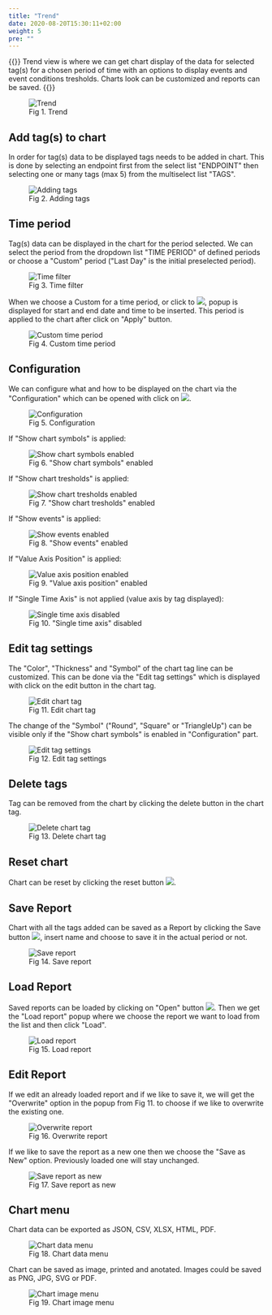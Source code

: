 ```yaml
---
title: "Trend"
date: 2020-08-20T15:30:11+02:00
weight: 5
pre: ""
---
```


{{<lead>}}
Trend view is where we can get chart display of the data for selected tag(s) for a chosen period of time with an options to display events and event conditions tresholds. Charts look can be customized and reports can be saved.
{{</lead>}}
<figure class="image_container">
    <img class="center_image" src="/trend_screen.png" alt="Trend">
    <figcaption>Fig 1. Trend</figcaption>
</figure>

## Add tag(s) to chart
In order for tag(s) data to be displayed tags needs to be added in chart. This is done by selecting an endpoint first from the select list "ENDPOINT" then selecting one or many tags (max 5) from the multiselect list "TAGS".
<figure class="image_container">
    <img class="center_image" src="/trend_tag_list.png" alt="Adding tags">
    <figcaption>Fig 2. Adding tags</figcaption>
</figure>

## Time period
Tag(s) data can be displayed in the chart for the period selected. We can select the period from the dropdown list "TIME PERIOD" of defined periods or choose a "Custom" period ("Last Day" is the initial preselected period). 
<figure class="image_container">
    <img class="center_image" src="/time_period.png" alt="Time filter">
    <figcaption>Fig 3. Time filter</figcaption>
</figure>

When we choose a Custom for a time period, or click to <img src="/custom_time_period_button.png">, popup is displayed for start and end date and time to be inserted. This period is applied to the chart after click on "Apply" button.
<figure class="image_container">
    <img class="center_image" src="/custom_filter_screen.png" alt="Custom time period">
    <figcaption>Fig 4. Custom time period</figcaption>
</figure>

## Configuration
We can configure what and how to be displayed on the chart via the "Configuration" which can be opened with click on <img src="/trend_config.png">. <br/>
<figure class="image_container">
    <img class="center_image" src="/trend_config_popup.png" alt="Configuration">
    <figcaption>Fig 5. Configuration</figcaption>
</figure>

If "Show chart symbols" is applied: <br/>
<figure class="image_container">
    <img class="center_image" src="/show_chart_symbols.png" alt="Show chart symbols enabled">
    <figcaption>Fig 6. "Show chart symbols" enabled</figcaption>
</figure>

If "Show chart tresholds" is applied: <br/>
<figure class="image_container">
    <img class="center_image" src="/show_chart_tresholds.png" alt="Show chart tresholds enabled">
    <figcaption>Fig 7. "Show chart tresholds" enabled</figcaption>
</figure>

If "Show events" is applied: <br/>
<figure class="image_container">
    <img class="center_image" src="/show_events.png" alt="Show events enabled">
    <figcaption>Fig 8. "Show events" enabled</figcaption>
</figure>

If "Value Axis Position" is applied: <br/>
<figure class="image_container">
    <img class="center_image" src="/value_axis_position.png" alt="Value axis position enabled">
    <figcaption>Fig 9. "Value axis position" enabled</figcaption>
</figure>

If "Single Time Axis" is not applied (value axis by tag displayed): <br/>
<figure class="image_container">
    <img class="center_image" src="/no_single_time_axis.png" alt="Single time axis disabled">
    <figcaption>Fig 10. "Single time axis" disabled</figcaption>
</figure>


## Edit tag settings
The "Color", "Thickness" and "Symbol" of the chart tag line can be customized. This can be done via the "Edit tag settings" which is displayed with click on the edit button in the chart tag.
<figure class="image_container">
    <img class="center_image" src="/edit_trend_tag_button.png" alt="Edit chart tag">
    <figcaption>Fig 11. Edit chart tag</figcaption>
</figure>
The change of the "Symbol" ("Round", "Square" or "TriangleUp") can be visible only if the "Show chart symbols" is enabled in "Configuration" part.
<figure class="image_container">
    <img class="center_image" src="/edit_tag_settings.png" alt="Edit tag settings">
    <figcaption>Fig 12. Edit tag settings</figcaption>
</figure>

## Delete tags
Tag can be removed from the chart by clicking the delete button in the chart tag.
<figure class="image_container">
    <img class="center_image" src="/tag_delete_button.png" alt="Delete chart tag">
    <figcaption>Fig 13. Delete chart tag</figcaption>
</figure>

## Reset chart
Chart can be reset by clicking the reset button <img src="/chart_reset_button.png">.

## Save Report
Chart with all the tags added can be saved as a Report by clicking the Save button <img src="/save_report_button.png">, insert name and choose to save it in the actual period or not.
<figure class="image_container">
    <img class="center_image" src="/save_new_report.png" alt="Save report">
    <figcaption>Fig 14. Save report</figcaption>
</figure>

## Load Report
Saved reports can be loaded by clicking on "Open" button <img src="/load_report_button.png">. Then we get the "Load report" popup where we choose the report we want to load from the list and then click "Load".
<figure class="image_container">
    <img class="center_image" src="/load_report_popup.png" alt="Load report">
    <figcaption>Fig 15. Load report</figcaption>
</figure>

## Edit Report
If we edit an already loaded report and if we like to save it, we will get the "Overwrite" option in the popup from Fig 11. to choose if we like to overwrite the existing one.
<figure class="image_container">
    <img class="center_image" src="/overwrite_report.png" alt="Overwrite report">
    <figcaption>Fig 16. Overwrite report</figcaption>
</figure> 
 If we like to save the report as a new one then we choose the "Save as New" option. Previously loaded one will stay unchanged.
<figure class="image_container">
    <img class="center_image" src="/save_as_new_report.png" alt="Save report as new">
    <figcaption>Fig 17. Save report as new</figcaption>
</figure> 

## Chart menu
Chart data can be exported as JSON, CSV, XLSX, HTML, PDF. 
<figure class="image_container">
    <img class="center_image" src="/chart_data_menu.png" alt="Chart data menu">
    <figcaption>Fig 18. Chart data menu</figcaption>
</figure> 
Chart can be saved as image, printed and anotated. Images could be saved as PNG, JPG, SVG or PDF.
<figure class="image_container">
    <img class="center_image" src="/chart_image_menu.png" alt="Chart image menu">
    <figcaption>Fig 19. Chart image menu</figcaption>
</figure>  







 